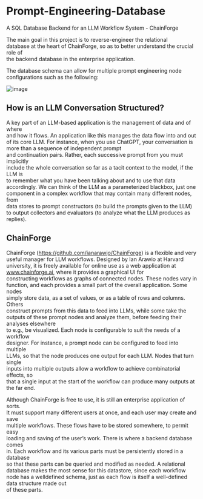 # Prompt-Engineering-Database
A SQL Database Backend for an LLM Workflow System - ChainForge

The main goal	in	this	project	is	to	reverse-engineer	the	relational	
database	at	the	heart	of	ChainForge,	so	as	to	better	understand	the	crucial	role	of	
the	backend	database	in	the	enterprise	application.

The database schema can allow for multiple prompt engineering node configurations such as the following:

![image](https://github.com/user-attachments/assets/e014a294-d6f8-4cce-868a-bd4bd1974d1e)


## How is an LLM Conversation Structured?

A	key	part	of	an	LLM-based	application	is	the	management	of	data	and	of	where	
and	how	it	flows.	An	application	like this	manages	the	data flow	into	and	out	of	its	core LLM.	For	instance,	when	you	
use	ChatGPT,	your	conversation	is	more	than	a	sequence	of	independent	prompt	
and	continuation	pairs.	Rather,	each	successive	prompt	from	you	must	implicitly	
include	the	whole	conversation	so	far	as	a	tacit	context	to	the	model,	if	the	LLM	is	
to	remember	what	you	have	been	talking	about	and	to	use	that	data	accordingly. We	can	think	of	the	LLM	as	a	parameterized	blackbox,	just	one	
component	in	a	complex	workflow	that	may	contain	many	different	nodes,	 from	
data	 stores	 to	 prompt	 constructors	 (to	 build	 the	 prompts	 given	 to	 the	 LLM)	 to	
output	collectors	and	evaluators	(to	analyze	what	the	LLM	produces	as	replies).	

## ChainForge

ChainForge	(https://github.com/ianarawjo/ChainForge) is	 a	 flexible	 and	 very	 useful	 manager	 for	 LLM	 workflows.	
Designed		by	Ian	Arawio at	Harvard	university,	it is	freely	available	for	online	use	
as	 a	 web	 application	 at	 www.chainforge.ai,	 where	 it	 provides	 a	 graphical	 UI	 for	
constructing	 workflows	 as	 graphs	 of	 connected	 nodes.	 These	 nodes	 vary	 in	
function,	 and	 each	 provides	 a	 small	 part	 of	 the	 overall	 application.	Some	 nodes	
simply	 store	 data,	 as	 a	 set	 of	 values,	 or	 as	 a	 table	 of	 rows	 and	 columns.	Others	
construct	prompts	from	this	data	to	feed	into	LLMs,	while	some	 take	the	outputs	
of	these	prompt	nodes and	analyze	them,	before	feeding	their analyses	elsewhere	
to e.g.,	be visualized.	 Each	 node	is	 configurable	 to	 suit	 the	 needs	 of	a	workflow	
designer.	 For	 instance,	 a	 prompt	 node	 can	 be	 configured	 to	 feed	 into	 multiple	
LLMs,	so	that	the	node	produces	one	output	for	each	LLM.	Nodes	that	turn	single	
inputs	into	multiple outputs	allow	a	workflow	to	achieve	combinatorial	effects,	so	
that	a	single	input	at	the	start	of	the	workflow	can	produce	many	outputs	at	the	
far	end.

Although	ChainForge	is	free	to	use,	it	is still an	enterprise	application	of	sorts.	
It	must	support	many	different	users	at	once,	and	each	user	may	create	and	save	
multiple	 workflows.	 These	flows	 have	 to	 be	 stored	 somewhere,	 to	 permit	 easy	
loading	and	saving	of	the user’s	work.	There	is	where	a	backend	database comes	
in.	Each	workflow	and	its	various	parts must	be	persistently	stored	in	a	database	
so	that	these	parts	can	be	queried	and	modified	as	needed.	A	relational	database
makes	 the	most	 sense	for this	 datastore,	 since	 each	workflow	node	 has	 a	 welldefined	schema,	just	as	each	flow	is itself a	well-defined	data	structure	made out	
of	these	parts. 
